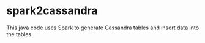 # spark2cassandra

This java code uses Spark to generate Cassandra tables and insert data into the tables. 
